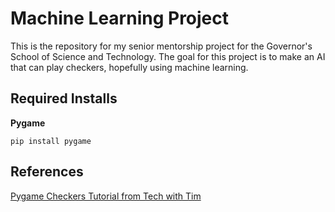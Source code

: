 # Machine Learning Project

This is the repository for my senior mentorship project for the Governor's School of Science and Technology. The goal for this project is to make an AI that can play checkers, hopefully using machine learning.

## Required Installs

**Pygame**

```pip install pygame```

## References

[Pygame Checkers Tutorial from Tech with Tim](https://youtube.com/playlist?list=PLzMcBGfZo4-lkJr3sqpikNyVzbNZLRiT3&si=pym-3hzYiIkHgPad)